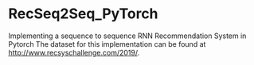 # RecSeq2Seq_PyTorch
Implementing a sequence to sequence RNN Recommendation System in Pytorch
The dataset for this implementation can be found at http://www.recsyschallenge.com/2019/.
